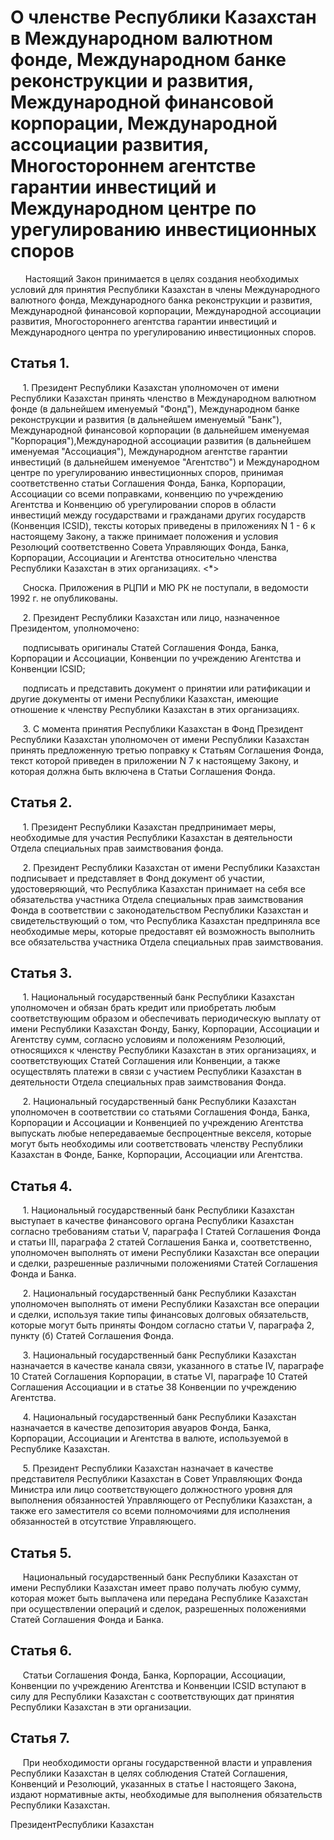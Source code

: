 # О членстве Республики Казахстан в Междунаpодном валютном фонде, Междунаpодном банке pеконстpукции и pазвития, Междунаpодной финансовой коpпоpации, Междунаpодной ассоциации pазвития, Многостоpоннем агентстве гаpантии инвестиций и Междунаpодном центpе по уpегулиpованию инвестиционных споpов

      Настоящий Закон принимается в целях создания необходимых условий для принятия Республики Казахстан в члены Международного валютного фонда, Международного банка реконструкции и развития, Международной финансовой корпорации, Международной ассоциации развития, Многостороннего агентства гарантии инвестиций и Международного центра по урегулированию инвестиционных споров.

## Статья 1.

     1. Президент Республики Казахстан уполномочен от имени Республики Казахстан принять членство в Международном валютном фонде (в дальнейшем именуемый "Фонд"), Международном банке реконструкции и развития (в дальнейшем именуемый "Банк"), Международной финансовой корпорации (в дальнейшем именуемая "Корпорация"),Международной ассоциации развития (в дальнейшем именуемая "Ассоциация"), Международном агентстве гарантии инвестиций (в дальнейшем именуемое "Агентство") и Международном центре по урегулированию инвестиционных споров, принимая соответственно статьи Соглашения Фонда, Банка, Корпорации, Ассоциации со всеми поправками, конвенцию по учреждению Агентства и Конвенцию об урегулировании споров в области инвестиций между государствами и гражданами других государств (Конвенция IСSID), тексты которых приведены в приложениях N 1 - 6 к настоящему Закону, а также принимает положения и условия Резолюций соответственно Совета Управляющих Фонда, Банка, Корпорации, Ассоциации и Агентства относительно членства Республики Казахстан в этих организациях. <*>

     Сноска. Приложения в РЦПИ и МЮ РК не поступали, в ведомости 1992 г. не опубликованы.

     2. Президент Республики Казахстан или лицо, назначенное Президентом, уполномочено:

     подписывать оригиналы Статей Соглашения Фонда, Банка, Корпорации и Ассоциации, Конвенции по учреждению Агентства и Конвенции IСSID;

     подписать и представить документ о принятии или ратификации и другие документы от имени Республики Казахстан, имеющие отношение к членству Республики Казахстан в этих организациях.

     3. С момента принятия Республики Казахстан в Фонд Президент Республики Казахстан уполномочен от имени Республики Казахстан принять предложенную третью поправку к Статьям Соглашения Фонда, текст которой приведен в приложении N 7 к настоящему Закону, и которая должна быть включена в Статьи Соглашения Фонда.

## Статья 2.

     1. Президент Республики Казахстан предпринимает меры, необходимые для участия Республики Казахстан в деятельности Отдела специальных прав заимствования фонда.

     2. Президент Республики Казахстан от имени Республики Казахстан подписывает и представляет в Фонд документ об участии, удостоверяющий, что Республика Казахстан принимает на себя все обязательства участника Отдела специальных прав заимствования Фонда в соответствии с законодательством Республики Казахстан и свидетельствующий о том, что Республика Казахстан предприняла все необходимые меры, которые предоставят ей возможность выполнить все обязательства участника Отдела специальных прав заимствования.

## Статья 3.

     1. Национальный государственный банк Республики Казахстан уполномочен и обязан брать кредит или приобретать любым соответствующим образом и обеспечивать периодическую выплату от имени Республики Казахстан Фонду, Банку, Корпорации, Ассоциации и Агентству сумм, согласно условиям и положениям Резолюций, относящихся к членству Республики Казахстан в этих организациях, и соответствующих Статей Соглашения или Конвенции, а также осуществлять платежи в связи с участием Республики Казахстан в деятельности Отдела специальных прав заимствования Фонда.

     2. Национальный государственный банк Республики Казахстан уполномочен в соответствии со статьями Соглашения Фонда, Банка, Корпорации и Ассоциации и Конвенцией по учреждению Агентства выпускать любые непередаваемые беспроцентные векселя, которые могут быть необходимы или соответствовать членству Республики Казахстан в Фонде, Банке, Корпорации, Ассоциации или Агентства.

## Статья 4.

     1. Национальный государственный банк Республики Казахстан выступает в качестве финансового органа Республики Казахстан согласно требованиям статьи V, параграфа I Статей Соглашения Фонда и статьи III, параграфа 2 статей Соглашения Банка и, соответственно, уполномочен выполнять от имени Республики Казахстан все операции и сделки, разрешенные различными положениями Статей Соглашения Фонда и Банка.

     2. Национальный государственный банк Республики Казахстан уполномочен выполнять от имени Республики Казахстан все операции и сделки, используя такие типы финансовых долговых обязательств, которые могут быть приняты Фондом согласно статьи V, параграфа 2, пункту (б) Статей Соглашения Фонда.

     3. Национальный государственный банк Республики Казахстан назначается в качестве канала связи, указанного в статье IV, параграфе 10 Статей Соглашения Корпорации, в статье VI, параграфе 10 Статей Соглашения Ассоциации и в статье 38 Конвенции по учреждению Агентства.

     4. Национальный государственный банк Республики Казахстан назначается в качестве депозитория авуаров Фонда, Банка, Корпорации, Ассоциации и Агентства в валюте, используемой в Республике Казахстан.

     5. Президент Республики Казахстан назначает в качестве представителя Республики Казахстан в Совет Управляющих Фонда Министра или лицо соответствующего должностного уровня для выполнения обязанностей Управляющего от Республики Казахстан, а также его заместителя со всеми полномочиями для исполнения обязанностей в отсутствие Управляющего.

## Статья 5.

     Национальный государственный банк Республики Казахстан от имени Республики Казахстан имеет право получать любую сумму, которая может быть выплачена или передана Республике Казахстан при осуществлении операций и сделок, разрешенных положениями Статей Соглашения Фонда и Банка.

## Статья 6.

     Статьи Соглашения Фонда, Банка, Корпорации, Ассоциации, Конвенции по учреждению Агентства и Конвенции ICSID вступают в силу для Республики Казахстан с соответствующих дат принятия Республики Казахстан в эти организации.

## Статья 7.

     При необходимости органы государственной власти и управления Республики Казахстан в целях соблюдения Статей Соглашения, Конвенций и Резолюций, указанных в статье I настоящего Закона, издают нормативные акты, необходимые для выполнения обязательств Республики Казахстан.

ПрезидентРеспублики Казахстан

